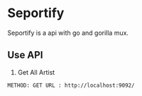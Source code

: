 # Seportify

Seportify is a api with go and gorilla mux.

## Use API

1. Get All Artist

```bash
METHOD: GET URL : http://localhost:9092/
```
